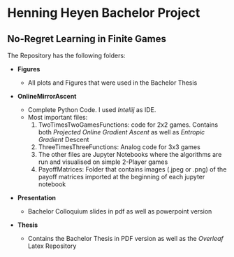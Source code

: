 # Henning Heyen Bachelor Project
## No-Regret Learning in Finite Games

The Repository has the following folders: 

* **Figures**
  * All plots and Figures that were used in the Bachelor Thesis

* **OnlineMirrorAscent**
  * Complete Python Code. I used *Intellij* as IDE. 
  * Most important files: 
    1. TwoTimesTwoGamesFunctions: code for 2x2 games. Contains both *Projected Online Gradient Ascent* as well as *Entropic Gradient* Descent
    2. ThreeTimesThreeFunctions: Analog code for 3x3 games
    3. The other files are Jupyter Notebooks where the algorithms are run and visualised on simple 2-Player games
    4. PayoffMatrices: Folder that contains images (.jpeg or .png) of the payoff matrices imported at the beginning of each jupyter notebook 

* **Presentation**
  * Bachelor Colloquium slides in pdf as well as powerpoint version

* **Thesis** 
  * Contains the Bachelor Thesis in PDF version as well as the *Overleaf* Latex Repository

